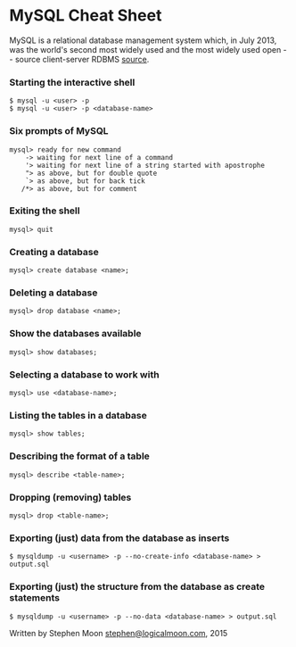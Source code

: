 # MySQL Cheat Sheet

MySQL is a relational database management system which, in July 2013, was 
the world's second most widely used and the most widely used open
-- source client-server RDBMS [source](https://en.wikipedia.org/wiki/MySQL).

### Starting the interactive shell
```
$ mysql -u <user> -p
$ mysql -u <user> -p <database-name>
```

### Six prompts of MySQL
```
mysql> ready for new command
    -> waiting for next line of a command
    '> waiting for next line of a string started with apostrophe
    "> as above, but for double quote
    `> as above, but for back tick
   /*> as above, but for comment
```

### Exiting the shell
```
mysql> quit
```

### Creating a database
```
mysql> create database <name>;
```

### Deleting a database
```
mysql> drop database <name>;
```

### Show the databases available
```
mysql> show databases;
```

### Selecting a database to work with
```
mysql> use <database-name>;
```

### Listing the tables in a database
```
mysql> show tables;
```

### Describing the format of a table
```
mysql> describe <table-name>;
```

### Dropping (removing) tables
```
mysql> drop <table-name>;
```

### Exporting (just) data from the database as inserts
```
$ mysqldump -u <username> -p --no-create-info <database-name> > output.sql
```

### Exporting (just) the structure from the database as create statements
```
$ mysqldump -u <username> -p --no-data <database-name> > output.sql
```


Written by Stephen Moon stephen@logicalmoon.com, 2015
